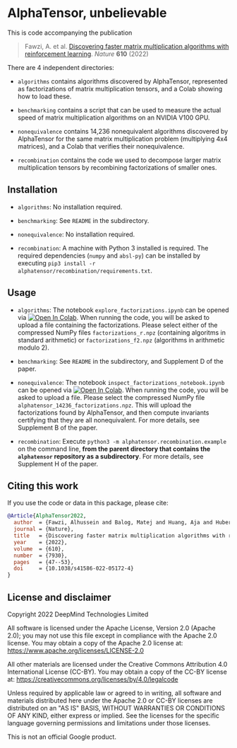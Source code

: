 # AlphaTensor, unbelievable

This is code accompanying the publication

> Fawzi, A. et al. [Discovering faster matrix multiplication algorithms with
reinforcement learning](https://www.nature.com/articles/s41586-022-05172-4).
*Nature* **610** (2022)

There are 4 independent directories:

- `algorithms` contains algorithms discovered by AlphaTensor, represented as
factorizations of matrix multiplication tensors, and a Colab showing how to load
these.

- `benchmarking` contains a script that can be used to measure the actual speed
of matrix multiplication algorithms on an NVIDIA V100 GPU.

- `nonequivalence` contains 14,236 nonequivalent algorithms discovered by
AlphaTensor for the same matrix multiplication problem (multiplying 4x4
matrices), and a Colab that verifies their nonequivalence.

- `recombination` contains the code we used to decompose larger matrix
multiplication tensors by recombining factorizations of smaller ones.


## Installation

- `algorithms`: No installation required.

- `benchmarking`: See `README` in the subdirectory.

- `nonequivalence`: No installation required.

- `recombination`: A machine with Python 3 installed is required. The required
dependencies (`numpy` and `absl-py`) can be installed by executing
`pip3 install -r alphatensor/recombination/requirements.txt`.

## Usage

- `algorithms`: The notebook `explore_factorizations.ipynb` can be opened via
[![Open In Colab](https://colab.research.google.com/assets/colab-badge.svg)](https://colab.research.google.com/github/deepmind/alphatensor/blob/master/algorithms/explore_factorizations.ipynb).
When running the code, you will be asked to upload a file containing the
factorizations. Please select either of the compressed NumPy files
`factorizations_r.npz` (containing algoritms in standard arithmetic) or
`factorizations_f2.npz` (algorithms in arithmetic modulo 2).

- `benchmarking`: See `README` in the subdirectory, and Supplement D of the
paper.

- `nonequivalence`: The notebook `inspect_factorizations_notebook.ipynb` can be
opened via
[![Open In Colab](https://colab.research.google.com/assets/colab-badge.svg)](https://colab.research.google.com/github/deepmind/alphatensor/blob/master/nonequivalence/inspect_factorizations_notebook.ipynb).
When running the code, you will be asked to upload a file. Please select the
compressed NumPy file `alphatensor_14236_factorizations.npz`. This will upload
the factorizations found by AlphaTensor, and then compute invariants certifying
that they are all nonequivalent. For more details, see Supplement B of the
paper.

- `recombination`: Execute `python3 -m alphatensor.recombination.example` on the
command line, **from the parent directory that contains the `alphatensor`
repository as a subdirectory**. For more details, see Supplement H of the paper.

## Citing this work

If you use the code or data in this package, please cite:

```bibtex
@Article{AlphaTensor2022,
  author  = {Fawzi, Alhussein and Balog, Matej and Huang, Aja and Hubert, Thomas and Romera-Paredes, Bernardino and Barekatain, Mohammadamin and Novikov, Alexander and Ruiz, Francisco J. R. and Schrittwieser, Julian and Swirszcz, Grzegorz and Silver, David and Hassabis, Demis and Kohli, Pushmeet},
  journal = {Nature},
  title   = {Discovering faster matrix multiplication algorithms with reinforcement learning},
  year    = {2022},
  volume  = {610},
  number  = {7930},
  pages   = {47--53},
  doi     = {10.1038/s41586-022-05172-4}
}
```

## License and disclaimer

Copyright 2022 DeepMind Technologies Limited

All software is licensed under the Apache License, Version 2.0 (Apache 2.0);
you may not use this file except in compliance with the Apache 2.0 license.
You may obtain a copy of the Apache 2.0 license at:
https://www.apache.org/licenses/LICENSE-2.0

All other materials are licensed under the Creative Commons Attribution 4.0
International License (CC-BY). You may obtain a copy of the CC-BY license at:
https://creativecommons.org/licenses/by/4.0/legalcode

Unless required by applicable law or agreed to in writing, all software and
materials distributed here under the Apache 2.0 or CC-BY licenses are
distributed on an "AS IS" BASIS, WITHOUT WARRANTIES OR CONDITIONS OF ANY KIND,
either express or implied. See the licenses for the specific language governing
permissions and limitations under those licenses.

This is not an official Google product.
